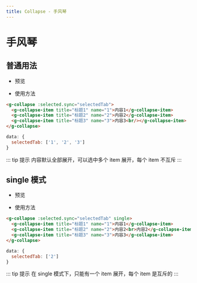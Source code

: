 ```yaml
---
title: Collapse - 手风琴
---
```


# 手风琴

## 普通用法

- 预览

<ClientOnly>
<collapse-demo-1></collapse-demo-1>
</ClientOnly>

- 使用方法

```html
<g-collapse :selected.sync="selectedTab">
  <g-collapse-item title="标题1" name="1">内容1</g-collapse-item>
  <g-collapse-item title="标题2" name="2">内容2</g-collapse-item>
  <g-collapse-item title="标题3" name="3">内容3<br/></g-collapse-item>
</g-collapse>

```
```js {2}
data: {
  selectedTab: ['1', '2', '3']
}
```

::: tip 提示
内容默认全部展开，可以选中多个 item 展开，每个 item 不互斥
:::

## single 模式

- 预览

<ClientOnly>
<collapse-demo-2></collapse-demo-2>
</ClientOnly>

- 使用方法

```html
<g-collapse :selected.sync="selectedTab" single>
  <g-collapse-item title="标题1" name="1">内容1</g-collapse-item>
  <g-collapse-item title="标题2" name="2">内容2<br>内容2</g-collapse-item>
  <g-collapse-item title="标题3" name="3">内容3</g-collapse-item>
</g-collapse>
```
```js {2}
data: {
  selectedTab: ['2']
}
```

::: tip 提示
在 single 模式下，只能有一个 item 展开，每个 item 是互斥的
:::